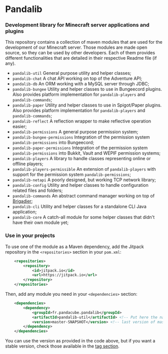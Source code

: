 # Pandalib

### Development library for Minecraft server applications and plugins

This repository contains a collection of maven modules that are used for the development of our Minecraft server. Those
modules are made open source, so they can be used by other developers. Each of them provides different functionalities
that are detailed in their respective Readme file (if any).

- `pandalib-util` General purpose utility and helper classes;
- `pandalib-chat` A chat API working on top of the Adventure API;
- `pandalib-db` An ORM working with a MySQL server through JDBC;
- `pandalib-bungee` Utility and helper classes to use in Bungeecord plugins. Also provides platform implementation for `pandalib-players` and `pandalib-commands`;
- `pandalib-paper` Utility and helper classes to use in Spigot/Paper plugins. Also provides platform implementation for `pandalib-players` and `pandalib-commands`;
- `pandalib-reflect` A reflection wrapper to make reflective operation easier;
- `pandalib-permissions` A general purpose permission system;
- `pandalib-bungee-permissions` Integration of the permission system `pandalib-permissions` into Bungeecord;
- `pandalib-paper-permissions` Integration of the permission system `pandalib-permissions` into Bukkit, Vault and WEPIF permission systems;
- `pandalib-players` A library to handle classes representing online or offline players;
- `pandalib-players-permissible` An extension of `pandalib-players` with support for the permission system `pandalib-permissions`;
- `pandalib-netapi` A poorly designed, but working TCP network library;
- `pandalib-config` Utility and helper classes to handle configuration related files and folders;
- `pandalib-commands` An abstract command manager working on top of [Brigadier](https://github.com/Mojang/brigadier);
- `pandalib-cli` Utility and helper classes for a standalone CLI Java application;
- `pandalib-core` A catch-all module for some helper classes that didn't have their own module yet;

### Use in your projects

To use one of the module as a Maven dependency, add the Jitpack repository in the `<repositories>` section in your `pom.xml`:

```xml
    <repositories>
        <repository>
            <id>jitpack.io</id>
            <url>https://jitpack.io</url>
        </repository>
    </repositories>
```

Then, add any module you need in your `<dependencies>` section:
```xml
    <dependencies>
        <dependency>
            <groupId>fr.pandacube.pandalib</groupId>
            <artifactId>pandalib-util</artifactId> <!-- Put here the name of the module you want -->
            <version>master-SNAPSHOT</version> <!-- last version of master branch -->
        </dependency>
    </dependencies>
```

You can use the version as provided in the code above, but if you want a stable version, check those available in the
[tag section](https://github.com/PandacubeFr/PandaLib/tags).
